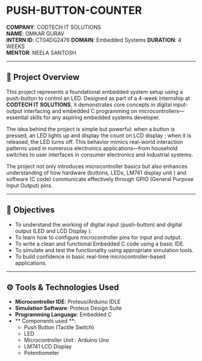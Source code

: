 # PUSH-BUTTON-COUNTER

**COMPANY**: CODTECH IT SOLUTIONS  
**NAME**: OMKAR GURAV  
**INTERN ID**: CT04DG2476 
**DOMAIN**: Embedded Systems 
**DURATION**: 4 WEEKS  
**MENTOR**: NEELA SANTOSH

---

## 📘 Project Overview

This project represents a foundational embedded system setup using a push-button to control an LED. Designed as part of a 4-week internship at **CODTECH IT SOLUTIONS**, it demonstrates core concepts in digital input-output interfacing and embedded C programming on microcontrollers—essential skills for any aspiring embedded systems developer.

The idea behind the project is simple but powerful: when a button is pressed, an LED lights up and display the count on LCD display ; when it is released, the LED turns off. This behavior mimics real-world interaction patterns used in numerous electronics applications—from household switches to user interfaces in consumer electronics and industrial systems.

The project not only introduces microcontroller basics but also enhances understanding of how hardware (buttons, LEDs, LM741 display unit ) and software (C code) communicate effectively through GPIO (General Purpose Input Output) pins.

---

## 🎯 Objectives

- To understand the working of digital input (push-button) and digital output (LED and LCD Display ).
- To learn how to configure microcontroller pins for input and output.
- To write a clean and functional Embedded C code using a basic IDE.
- To simulate and test the functionality using appropriate simulation tools.
- To build confidence in basic real-time microcontroller-based applications.

---

## ⚙️ Tools & Technologies Used

- **Microcontroller IDE**: Proteus/Arduino IDLE
- **Simulation Software**: Proteus Design Suite
- **Programming Language**: Embedded C
- ** Components used **:
  - Push Button (Tactile Switch)
  - LED
  - Microcontroller Unit : Arduino Uno
  - LM741 LCD Display 
  - Potentiometer




